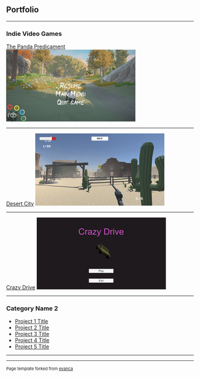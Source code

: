## Portfolio

---

### Indie Video Games 

[The Panda Predicament](https://raven-insights.itch.io/the-panda-predicament)
<img src="images/PandaPredicament.jpg?raw=true"/>

---
[Desert City](https://cloudburst-games.itch.io/desert-city)
<img src="images/DesertCity.png?raw=false"/>

---
[Crazy Drive](https://cloudburst-games.itch.io/crazy-drive)
<img src="images/Crazy_Drive.png?raw=false"/>

---

### Category Name 2

- [Project 1 Title](http://example.com/)
- [Project 2 Title](http://example.com/)
- [Project 3 Title](http://example.com/)
- [Project 4 Title](http://example.com/)
- [Project 5 Title](http://example.com/)

---




---
<p style="font-size:11px">Page template forked from <a href="https://github.com/evanca/quick-portfolio">evanca</a></p>
<!-- Remove above link if you don't want to attibute -->
